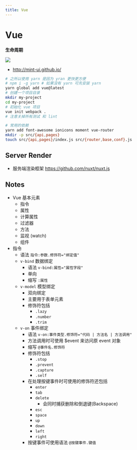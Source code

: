 ```yaml
---
title: Vue
---
```


# Vue

**生命周期**

![](http://vuejs.org/images/lifecycle.png)

- http://mint-ui.github.io/

```bash
# 之所以使用 yarn 是因为 yran 更快更方便
# npm i -g yarn # 如果没有 yarn 可先安装 yarn
yarn global add vue@latest
# 创建一个项目目录
mkdir my-project
cd my-project
# 初始化 vue 项目
vue init webpack .
# 注意关掉所有测试 和 lint

# 常用的依赖
yarn add font-awesome ionicons moment vue-router
mkdir -p src/{api,pages}
touch src/{api,pages}/index.js src/{router,base,conf}.js
```

## Server Render

- 服务端渲染框架 https://github.com/nuxt/nuxt.js

## Notes

- Vue 基本元素
  - 指令
  - 属性
  - 计算属性
  - 过滤器
  - 方法
  - 监视 (watch)
  - 组件
- 指令
  - 语法 `指令:参数.修饰符="绑定值"`
  - `v-bind` 数据绑定
    - 语法 `v-bind:属性="属性字段"`
    - 单向
    - 缩写 `:属性`
  - `v-model` 模型绑定
    - 双向绑定
    - 主要用于表单元素
    - 修饰符包括
      - `.lazy`
      - `.number`
      - `.trim`
  - `v-on` 事件绑定
    - 语法 `v-on:事件类型.修饰符="代码 | 方法名 | 方法调用"`
    - 方法调用时可使用 $event 来访问原 event 对象
    - 缩写 `@事件名.修饰符`
    - 修饰符包括
      - `.stop`
      - `.prevent`
      - `.capture`
      - `.self`
    - 在处理按键事件时可使用的修饰符还包括
      - `enter`
      - `tab`
      - `delete`
        - 会同时捕获删除和倒退键(Backspace)
      - `esc`
      - `space`
      - `up`
      - `down`
      - `left`
      - `right`
    - 按键事件可使用语法 `@按键事件.键值`
